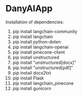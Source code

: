 # DanyAIApp

Installation of dependencies:

1. pip install langchain-community
2. pip install langchain
3. pip install python-doten
4. pip install langchain-openai
5. pip install pinecone-client
6. pip install unstructured
7. pip install "unstructured[docx]"
8. pip install "unstructured[pdf]"
9. pip install docx2txt
10. pip install Flask
11. pip install langchain_pinecone
12. pip install gunicorn
